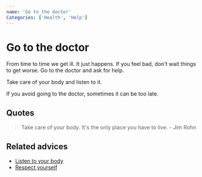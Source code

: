 ```yaml
---
name: 'Go to the doctor'
Categories: ['Health', 'Help']
---
```

# Go to the doctor

From time to time we get ill. It just happens. If you feel bad, don't wait things to get worse. Go to the doctor and ask for help.

Take care of your body and listen to it.

If you avoid going to the doctor, sometimes it can be too late.

## Quotes

> Take care of your body. It's the only place you have to live. - Jim Rohn

## Related advices

- [Listen to your body](../Listen%20to%20your%20body/index.md)
- [Respect yourself](../Respect%20yourself/index.md)